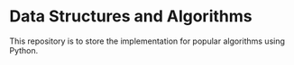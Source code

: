 # Data Structures and Algorithms
This repository is to store the implementation for popular algorithms using Python.